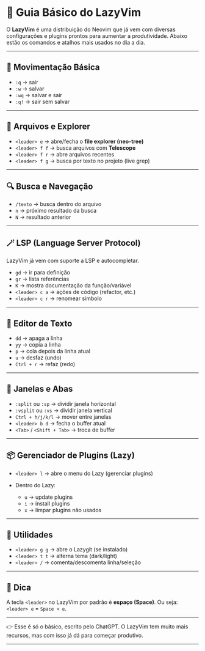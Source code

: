 # 📘 Guia Básico do LazyVim

O **LazyVim** é uma distribuição do Neovim que já vem com diversas configurações e plugins prontos para aumentar a produtividade.
Abaixo estão os comandos e atalhos mais usados no dia a dia.

---

## 📝 Movimentação Básica

* `:q` → sair
* `:w` → salvar
* `:wq` → salvar e sair
* `:q!` → sair sem salvar

---

## 📂 Arquivos e Explorer

* `<leader> e` → abre/fecha o **file explorer (neo-tree)**
* `<leader> f f` → busca arquivos com **Telescope**
* `<leader> f r` → abre arquivos recentes
* `<leader> f g` → busca por texto no projeto (live grep)

---

## 🔍 Busca e Navegação

* `/texto` → busca dentro do arquivo
* `n` → próximo resultado da busca
* `N` → resultado anterior

---

## 🪄 LSP (Language Server Protocol)

LazyVim já vem com suporte a LSP e autocompletar.

* `gd` → ir para definição
* `gr` → lista referências
* `K` → mostra documentação da função/variável
* `<leader> c a` → ações de código (refactor, etc.)
* `<leader> c r` → renomear símbolo

---

## 🎨 Editor de Texto

* `dd` → apaga a linha
* `yy` → copia a linha
* `p` → cola depois da linha atual
* `u` → desfaz (undo)
* `Ctrl + r` → refaz (redo)

---

## 📑 Janelas e Abas

* `:split` ou `:sp` → dividir janela horizontal
* `:vsplit` ou `:vs` → dividir janela vertical
* `Ctrl + h/j/k/l` → mover entre janelas
* `<leader> b d` → fecha o buffer atual
* `<Tab>` / `<Shift + Tab>` → troca de buffer

---

## 📦 Gerenciador de Plugins (Lazy)

* `<leader> l` → abre o menu do Lazy (gerenciar plugins)
* Dentro do Lazy:

  * `u` → update plugins
  * `i` → install plugins
  * `x` → limpar plugins não usados

---

## 🔧 Utilidades

* `<leader> g g` → abre o Lazygit (se instalado)
* `<leader> t t` → alterna tema (dark/light)
* `<leader> /` → comenta/descomenta linha/seleção

---

## 🚀 Dica

A tecla `<leader>` no LazyVim por padrão é **espaço (Space)**.
Ou seja: `<leader> e` = `Space + e`.

---

👉 Esse é só o básico, escrito pelo ChatGPT. O LazyVim tem muito mais recursos, mas com isso já dá para começar produtivo.

---
